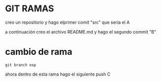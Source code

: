 # GIT RAMAS
creo un repositorio
y hago elprimer comit "src" que sería el A

a continuación creo el archivo README.md y hago el segundo commit
"B"

# cambio de rama

    git branch exp

ahora dentro de esta rama hago el siguiente push C